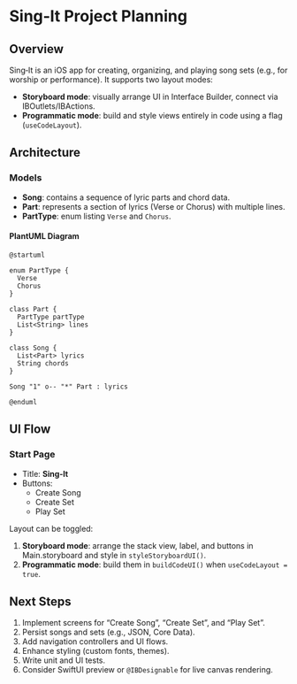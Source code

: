 # Sing‑It Project Planning

## Overview
Sing‑It is an iOS app for creating, organizing, and playing song sets (e.g., for worship or performance). It supports two layout modes:

- **Storyboard mode**: visually arrange UI in Interface Builder, connect via IBOutlets/IBActions.
- **Programmatic mode**: build and style views entirely in code using a flag (`useCodeLayout`).

## Architecture

### Models
- **Song**: contains a sequence of lyric parts and chord data.
- **Part**: represents a section of lyrics (Verse or Chorus) with multiple lines.
- **PartType**: enum listing `Verse` and `Chorus`.

#### PlantUML Diagram
```plantuml
@startuml

enum PartType {
  Verse
  Chorus
}

class Part {
  PartType partType
  List<String> lines
}

class Song {
  List<Part> lyrics
  String chords
}

Song "1" o-- "*" Part : lyrics

@enduml
```  

## UI Flow

### Start Page
- Title: **Sing‑It**
- Buttons:
  - Create Song
  - Create Set
  - Play Set

Layout can be toggled:
1. **Storyboard mode**: arrange the stack view, label, and buttons in Main.storyboard and style in `styleStoryboardUI()`.
2. **Programmatic mode**: build them in `buildCodeUI()` when `useCodeLayout = true`.

## Next Steps
1. Implement screens for “Create Song”, “Create Set”, and “Play Set”.
2. Persist songs and sets (e.g., JSON, Core Data).
3. Add navigation controllers and UI flows.
4. Enhance styling (custom fonts, themes).
5. Write unit and UI tests.
6. Consider SwiftUI preview or `@IBDesignable` for live canvas rendering.
